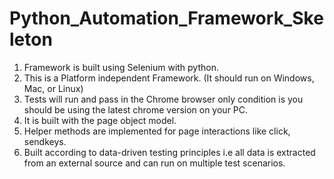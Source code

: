# Python_Automation_Framework_Skeleton

1. Framework is built using Selenium with python.
2. This is a Platform independent Framework. (It should run on Windows, Mac, or Linux)
3. Tests will run and pass in the Chrome browser only condition is you should be using the latest chrome version on your PC.
4. It is built with the page object model.
5. Helper methods are implemented for page interactions like click, sendkeys.
6. Built according to data-driven testing principles i.e all data is extracted from an external source and can run on multiple test scenarios.
